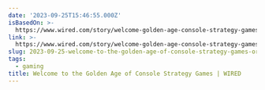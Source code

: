 ```yaml
---
date: '2023-09-25T15:46:55.000Z'
isBasedOn: >-
  https://www.wired.com/story/welcome-golden-age-console-strategy-games/#intcid=_wired-right-rail_f8ca5b08-741d-40f1-b741-bcc03a0e3f0a_popular4-1-reranked-by-vidi
link: >-
  https://www.wired.com/story/welcome-golden-age-console-strategy-games/#intcid=_wired-right-rail_f8ca5b08-741d-40f1-b741-bcc03a0e3f0a_popular4-1-reranked-by-vidi
slug: 2023-09-25-welcome-to-the-golden-age-of-console-strategy-games-or-wired
tags:
  - gaming
title: Welcome to the Golden Age of Console Strategy Games | WIRED
---
```


